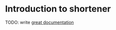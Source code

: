 # Introduction to shortener

TODO: write [great documentation](http://jacobian.org/writing/what-to-write/)
